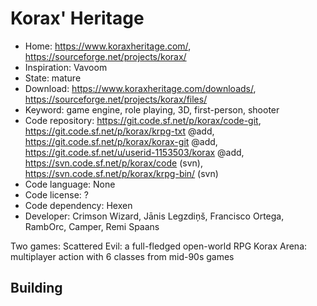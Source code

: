 # Korax' Heritage

- Home: https://www.koraxheritage.com/, https://sourceforge.net/projects/korax/
- Inspiration: Vavoom
- State: mature
- Download: https://www.koraxheritage.com/downloads/, https://sourceforge.net/projects/korax/files/
- Keyword: game engine, role playing, 3D, first-person, shooter
- Code repository: https://git.code.sf.net/p/korax/code-git, https://git.code.sf.net/p/korax/krpg-txt @add, https://git.code.sf.net/p/korax/korax-git @add, https://git.code.sf.net/u/userid-1153503/korax @add, https://svn.code.sf.net/p/korax/code (svn), https://svn.code.sf.net/p/korax/krpg-bin/ (svn)
- Code language: None
- Code license: ?
- Code dependency: Hexen
- Developer: Crimson Wizard, Jānis Legzdiņš, Francisco Ortega, RambOrc, Camper, Remi Spaans

Two games:
Scattered Evil: a full-fledged open-world RPG
Korax Arena: multiplayer action with 6 classes from mid-90s games

## Building
